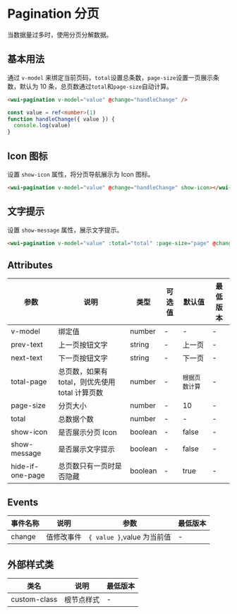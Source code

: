 <frame/>

# Pagination 分页

当数据量过多时，使用分页分解数据。

## 基本用法

通过 `v-model` 来绑定当前页码，`total`设置总条数，`page-size`设置一页展示条数，默认为 10 条，总页数通过`total`和`page-size`自动计算。

```html
<wui-pagination v-model="value" @change="handleChange" />
```

```typescript
const value = ref<number>(1)
function handleChange({ value }) {
  console.log(value)
}
```

## Icon 图标

设置 `show-icon` 属性，将分页导航展示为 Icon 图标。

```html
<wui-pagination v-model="value" @change="handleChange" show-icon></wui-pagination>
```

## 文字提示

设置 `show-message` 属性，展示文字提示。

```html
<wui-pagination v-model="value" :total="total" :page-size="page" @change="handleChange" show-icon show-message />
```

## Attributes

| 参数             | 说明                                            | 类型    | 可选值 | 默认值         | 最低版本 |
| ---------------- | ----------------------------------------------- | ------- | ------ | -------------- | -------- |
| v-model          | 绑定值                                          | number  | -      | -              | -        |
| prev-text        | 上一页按钮文字                                  | string  | -      | 上一页         | -        |
| next-text        | 下一页按钮文字                                  | string  | -      | 下一页         | -        |
| total-page       | 总页数，如果有 total，则优先使用 total 计算页数 | number  | -      | `根据页数计算` | -        |
| page-size        | 分页大小                                        | number  | -      | 10             | -        |
| total            | 总数据个数                                      | number  | -      | -              | -        |
| show-icon        | 是否展示分页 Icon                               | boolean | -      | false          | -        |
| show-message     | 是否展示文字提示                                | boolean | -      | false          | -        |
| hide-if-one-page | 总页数只有一页时是否隐藏                        | boolean | -      | true           | -        |

## Events

| 事件名称 | 说明       | 参数                       | 最低版本 |
| -------- | ---------- | -------------------------- | -------- |
| change   | 值修改事件 | `{ value }`,value 为当前值 | -        |

## 外部样式类

| 类名         | 说明       | 最低版本 |
| ------------ | ---------- | -------- |
| custom-class | 根节点样式 | -        |
